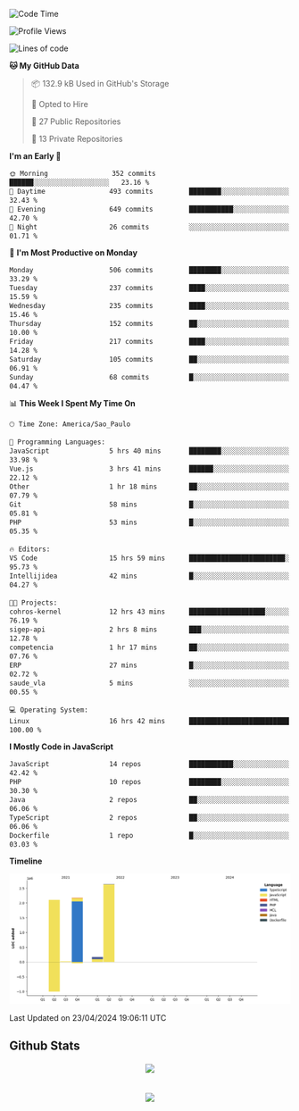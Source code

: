  
<!--START_SECTION:waka-->
![Code Time](http://img.shields.io/badge/Code%20Time-1%2C700%20hrs%204%20mins-blue)

![Profile Views](http://img.shields.io/badge/Profile%20Views-22-blue)

![Lines of code](https://img.shields.io/badge/From%20Hello%20World%20I%27ve%20Written-7.1%20million%20lines%20of%20code-blue)

**🐱 My GitHub Data** 

> 📦 132.9 kB Used in GitHub's Storage 
 > 
> 💼 Opted to Hire
 > 
> 📜 27 Public Repositories 
 > 
> 🔑 13 Private Repositories 
 > 
**I'm an Early 🐤** 

```text
🌞 Morning                352 commits         ██████░░░░░░░░░░░░░░░░░░░   23.16 % 
🌆 Daytime                493 commits         ████████░░░░░░░░░░░░░░░░░   32.43 % 
🌃 Evening                649 commits         ███████████░░░░░░░░░░░░░░   42.70 % 
🌙 Night                  26 commits          ░░░░░░░░░░░░░░░░░░░░░░░░░   01.71 % 
```
📅 **I'm Most Productive on Monday** 

```text
Monday                   506 commits         ████████░░░░░░░░░░░░░░░░░   33.29 % 
Tuesday                  237 commits         ████░░░░░░░░░░░░░░░░░░░░░   15.59 % 
Wednesday                235 commits         ████░░░░░░░░░░░░░░░░░░░░░   15.46 % 
Thursday                 152 commits         ██░░░░░░░░░░░░░░░░░░░░░░░   10.00 % 
Friday                   217 commits         ████░░░░░░░░░░░░░░░░░░░░░   14.28 % 
Saturday                 105 commits         ██░░░░░░░░░░░░░░░░░░░░░░░   06.91 % 
Sunday                   68 commits          █░░░░░░░░░░░░░░░░░░░░░░░░   04.47 % 
```


📊 **This Week I Spent My Time On** 

```text
🕑︎ Time Zone: America/Sao_Paulo

💬 Programming Languages: 
JavaScript               5 hrs 40 mins       ████████░░░░░░░░░░░░░░░░░   33.98 % 
Vue.js                   3 hrs 41 mins       ██████░░░░░░░░░░░░░░░░░░░   22.12 % 
Other                    1 hr 18 mins        ██░░░░░░░░░░░░░░░░░░░░░░░   07.79 % 
Git                      58 mins             █░░░░░░░░░░░░░░░░░░░░░░░░   05.81 % 
PHP                      53 mins             █░░░░░░░░░░░░░░░░░░░░░░░░   05.35 % 

🔥 Editors: 
VS Code                  15 hrs 59 mins      ████████████████████████░   95.73 % 
Intellijidea             42 mins             █░░░░░░░░░░░░░░░░░░░░░░░░   04.27 % 

🐱‍💻 Projects: 
cohros-kernel            12 hrs 43 mins      ███████████████████░░░░░░   76.19 % 
sigep-api                2 hrs 8 mins        ███░░░░░░░░░░░░░░░░░░░░░░   12.78 % 
competencia              1 hr 17 mins        ██░░░░░░░░░░░░░░░░░░░░░░░   07.76 % 
ERP                      27 mins             █░░░░░░░░░░░░░░░░░░░░░░░░   02.72 % 
saude_vla                5 mins              ░░░░░░░░░░░░░░░░░░░░░░░░░   00.55 % 

💻 Operating System: 
Linux                    16 hrs 42 mins      █████████████████████████   100.00 % 
```

**I Mostly Code in JavaScript** 

```text
JavaScript               14 repos            ███████████░░░░░░░░░░░░░░   42.42 % 
PHP                      10 repos            ████████░░░░░░░░░░░░░░░░░   30.30 % 
Java                     2 repos             ██░░░░░░░░░░░░░░░░░░░░░░░   06.06 % 
TypeScript               2 repos             ██░░░░░░░░░░░░░░░░░░░░░░░   06.06 % 
Dockerfile               1 repo              █░░░░░░░░░░░░░░░░░░░░░░░░   03.03 % 
```



**Timeline**

![Lines of Code chart](https://raw.githubusercontent.com/MaueDev/MaueDev/main/assets/bar_graph.png)


 Last Updated on 23/04/2024 19:06:11 UTC
<!--END_SECTION:waka-->

## Github Stats  
<div align="center"><img src="https://github-readme-stats.vercel.app/api/top-langs/?username=MaueDev&hide_border=true&layout=compact" align="center" /></div>  

<br/>  

<br/>  

<div align="center">
<img src="https://komarev.com/ghpvc/?username=MaueDev&&style=flat-square" align="center" />
</div>  
  
